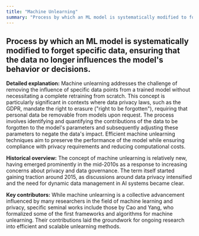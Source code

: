 ```yaml
---
title: "Machine Unlearning"
summary: "Process by which an ML model is systematically modified to forget specific data, ensuring that the data no longer influences the model's behavior or decisions."
---
```


## Process by which an ML model is systematically modified to forget specific data, ensuring that the data no longer influences the model's behavior or decisions.

**Detailed explanation:** Machine unlearning addresses the challenge of removing the influence of specific data points from a trained model without necessitating a complete retraining from scratch. This concept is particularly significant in contexts where data privacy laws, such as the GDPR, mandate the right to erasure ("right to be forgotten"), requiring that personal data be removable from models upon request. The process involves identifying and quantifying the contributions of the data to be forgotten to the model's parameters and subsequently adjusting these parameters to negate the data's impact. Efficient machine unlearning techniques aim to preserve the performance of the model while ensuring compliance with privacy requirements and reducing computational costs.

**Historical overview:** The concept of machine unlearning is relatively new, having emerged prominently in the mid-2010s as a response to increasing concerns about privacy and data governance. The term itself started gaining traction around 2015, as discussions around data privacy intensified and the need for dynamic data management in AI systems became clear.

**Key contributors:** While machine unlearning is a collective advancement influenced by many researchers in the field of machine learning and privacy, specific seminal works include those by Cao and Yang, who formalized some of the first frameworks and algorithms for machine unlearning. Their contributions laid the groundwork for ongoing research into efficient and scalable unlearning methods.